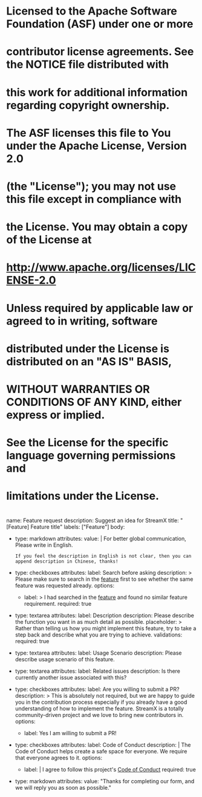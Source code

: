 #
# Licensed to the Apache Software Foundation (ASF) under one or more
# contributor license agreements.  See the NOTICE file distributed with
# this work for additional information regarding copyright ownership.
# The ASF licenses this file to You under the Apache License, Version 2.0
# (the "License"); you may not use this file except in compliance with
# the License.  You may obtain a copy of the License at
#
#     http://www.apache.org/licenses/LICENSE-2.0
#
# Unless required by applicable law or agreed to in writing, software
# distributed under the License is distributed on an "AS IS" BASIS,
# WITHOUT WARRANTIES OR CONDITIONS OF ANY KIND, either express or implied.
# See the License for the specific language governing permissions and
# limitations under the License.
#
name: Feature request
description: Suggest an idea for StreamX
title: "[Feature] Feature title"
labels: ["Feature"]
body:
- type: markdown
  attributes:
  value: |
  For better global communication, Please write in English.

      If you feel the description in English is not clear, then you can append description in Chinese, thanks!

- type: checkboxes
  attributes:
  label: Search before asking
  description: >
  Please make sure to search in the [feature](https://github.com/streamxhub/streamx/issues?q=is%3Aissue+label%3A%22Feature%22) first
  to see whether the same feature was requested already.
  options:
  - label: >
  I had searched in the [feature](https://github.com/streamxhub/streamx/issues?q=is%3Aissue+label%3A%22Feature%22) and found no
  similar feature requirement.
  required: true

- type: textarea
  attributes:
  label: Description
  description: Please describe the function you want in as much detail as possible.
  placeholder: >
  Rather than telling us how you might implement this feature, try to take a
  step back and describe what you are trying to achieve.
  validations:
  required: true

- type: textarea
  attributes:
  label: Usage Scenario
  description: Please describe usage scenario of this feature.

- type: textarea
  attributes:
  label: Related issues
  description: Is there currently another issue associated with this?

- type: checkboxes
  attributes:
  label: Are you willing to submit a PR?
  description: >
  This is absolutely not required, but we are happy to guide you in the contribution process
  especially if you already have a good understanding of how to implement the feature.
  StreamX is a totally community-driven project and we love to bring new contributors in.
  options:
  - label: Yes I am willing to submit a PR!

- type: checkboxes
  attributes:
  label: Code of Conduct
  description: |
  The Code of Conduct helps create a safe space for everyone. We require that everyone agrees to it.
  options:
  - label: |
  I agree to follow this project's [Code of Conduct](https://www.apache.org/foundation/policies/conduct)
  required: true

- type: markdown
  attributes:
  value: "Thanks for completing our form, and we will reply you as soon as possible."

